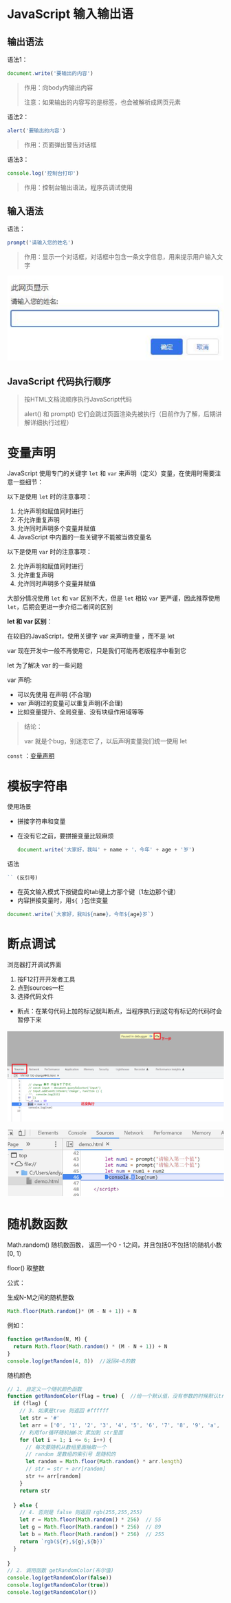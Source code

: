 # JavaScript 输入输出语

## 输出语法

语法1：

```js
document.write('要输出的内容')
```
> 作用：向body内输出内容
> 
> 注意：如果输出的内容写的是标签，也会被解析成网页元素

语法2：

```js
alert('要输出的内容')
```
> 作用：页面弹出警告对话框

语法3：

```js
console.log('控制台打印')
```
> 作用：控制台输出语法，程序员调试使用



## 输入语法

语法：

```js
prompt('请输入您的姓名')
```

> 作用：显示一个对话框，对话框中包含一条文字信息，用来提示用户输入文字
>

![68](../jsimg/68-bc.png)



## JavaScript 代码执行顺序

> 按HTML文档流顺序执行JavaScript代码
> 
> alert() 和 prompt() 它们会跳过页面渲染先被执行（目前作为了解，后期讲解详细执行过程）


# 变量声明
JavaScript 使用专门的关键字 `let` 和 `var` 来声明（定义）变量，在使用时需要注意一些细节：

以下是使用 `let` 时的注意事项：

1. 允许声明和赋值同时进行
2. 不允许重复声明
3. 允许同时声明多个变量并赋值
4. JavaScript 中内置的一些关键字不能被当做变量名

以下是使用 `var` 时的注意事项：

2. 允许声明和赋值同时进行
2. 允许重复声明
3. 允许同时声明多个变量并赋值

大部分情况使用 `let` 和 `var` 区别不大，但是 `let` 相较 `var` 更严谨，因此推荐使用 `let`，后期会更进一步介绍二者间的区别


**let 和 var 区别**：

在较旧的JavaScript，使用关键字 var 来声明变量 ，而不是 let

var 现在开发中一般不再使用它，只是我们可能再老版程序中看到它

let 为了解决 var 的一些问题

var 声明:

- 可以先使用 在声明 (不合理)
- var 声明过的变量可以重复声明(不合理)
- 比如变量提升、全局变量、没有块级作用域等等

> 结论：
> 
> var 就是个bug，别迷恋它了，以后声明变量我们统一使用 let

`const` ：[变量声明](../WebAPI/01-Dom获取&属性操作.md#变量声明)




# 模板字符串

使用场景
- 拼接字符串和变量
- 在没有它之前，要拼接变量比较麻烦

    ```js
    document.write('大家好，我叫' + name + '，今年' + age + '岁')
    ```

语法

```js
`` (反引号)
```

- 在英文输入模式下按键盘的tab键上方那个键（1左边那个键）
- 内容拼接变量时，用` ${ } `包住变量

```js
document.write(`大家好，我叫${name}，今年${age}岁`)
```

# 断点调试

浏览器打开调试界面
1. 按F12打开开发者工具
2. 点到sources一栏
3. 选择代码文件
- 断点：在某句代码上加的标记就叫断点，当程序执行到这句有标记的代码时会暂停下来

![69](../jsimg/69-dd.png)

![70](../jsimg/70-dd.png)


# 随机数函数

Math.random() 随机数函数， 返回一个0 - 1之间，并且包括0不包括1的随机小数 [0, 1）

floor() 取整数

公式：

生成N-M之间的随机整数

```js
Math.floor(Math.random()* (M - N + 1)) + N
```

例如：

```js
function getRandom(N, M) {
  return Math.floor(Math.random() * (M - N + 1)) + N
}
console.log(getRandom(4, 8))  //返回4~8的数
```

随机颜色

```js
// 1. 自定义一个随机颜色函数
function getRandomColor(flag = true) {  //给一个默认值，没有参数的时候默认true，有参数就是参数的值
  if (flag) {
    // 3. 如果是true 则返回 #ffffff
    let str = '#'
    let arr = ['0', '1', '2', '3', '4', '5', '6', '7', '8', '9', 'a', 'b', 'c', 'd', 'e', 'f']
    // 利用for循环随机抽6次 累加到 str里面
    for (let i = 1; i <= 6; i++) {
      // 每次要随机从数组里面抽取一个  
      // random 是数组的索引号 是随机的
      let random = Math.floor(Math.random() * arr.length)
      // str = str + arr[random]
      str += arr[random]
    }
    return str

  } else {
    // 4. 否则是 false 则返回 rgb(255,255,255)
    let r = Math.floor(Math.random() * 256)  // 55
    let g = Math.floor(Math.random() * 256)  // 89
    let b = Math.floor(Math.random() * 256)  // 255
    return `rgb(${r},${g},${b})`
  }

}
// 2. 调用函数 getRandomColor(布尔值)
console.log(getRandomColor(false))
console.log(getRandomColor(true))
console.log(getRandomColor())
```

